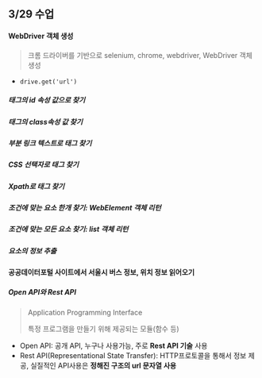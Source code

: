 ## 3/29 수업



#### WebDriver 객체 생성

>  크롬 드라이버를 기반으로 selenium, chrome, webdriver, WebDriver 객체 생성

* `drive.get('url')`



##### 태그의 id 속성 값으로 찾기

##### 태그의 class속성 값 찾기

##### 부분 링크 텍스트로 태그 찾기

##### CSS 선택자로 태그 찾기

##### Xpath로 태그 찾기

##### 조건에 맞는 요소 한개 찾기: WebElement 객체 리턴

##### 조건에 맞는 모든 요소 찾기: list 객체 리턴

##### 요소의 정보 추출







### 

#### 공공데이터포털 사이트에서 서울시 버스 정보, 위치 정보 읽어오기

##### Open API와 Rest API

> Application Programming Interface
>
> 특정 프로그램을 만들기 위해 제공되는 모듈(함수 등)



* Open API: 공개 API, 누구나 사용가능, 주로 **Rest API 기술** 사용
* Rest API(Representational State Transfer): HTTP프로토콜을 통해서 정보 제공, 실질적인 API사용은 **정해진 구조의 url 문자열 사용**

